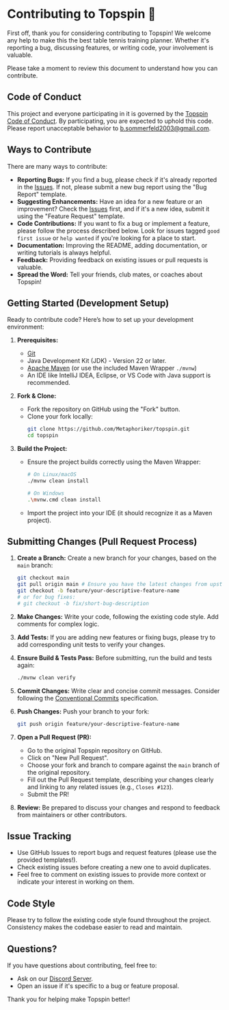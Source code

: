 # Contributing to Topspin 🏓

First off, thank you for considering contributing to Topspin! We welcome any help to make this the best table tennis training planner. Whether it's reporting a bug, discussing features, or writing code, your involvement is valuable.

Please take a moment to review this document to understand how you can contribute.

## Code of Conduct

This project and everyone participating in it is governed by the [Topspin Code of Conduct](CODE_OF_CONDUCT.md). By participating, you are expected to uphold this code. Please report unacceptable behavior to b.sommerfeld2003@gmail.com.

## Ways to Contribute

There are many ways to contribute:

* **Reporting Bugs:** If you find a bug, please check if it's already reported in the [Issues](https://github.com/Metaphoriker/topspin/issues). If not, please submit a new bug report using the "Bug Report" template.
* **Suggesting Enhancements:** Have an idea for a new feature or an improvement? Check the [Issues](https://github.com/Metaphoriker/topspin/issues) first, and if it's a new idea, submit it using the "Feature Request" template.
* **Code Contributions:** If you want to fix a bug or implement a feature, please follow the process described below. Look for issues tagged `good first issue` or `help wanted` if you're looking for a place to start.
* **Documentation:** Improving the README, adding documentation, or writing tutorials is always helpful.
* **Feedback:** Providing feedback on existing issues or pull requests is valuable.
* **Spread the Word:** Tell your friends, club mates, or coaches about Topspin!

## Getting Started (Development Setup)

Ready to contribute code? Here’s how to set up your development environment:

1.  **Prerequisites:**
    * [Git](https://git-scm.com/)
    * Java Development Kit (JDK) - Version 22 or later.
    * [Apache Maven](https://maven.apache.org/) (or use the included Maven Wrapper `./mvnw`)
    * An IDE like IntelliJ IDEA, Eclipse, or VS Code with Java support is recommended.

2.  **Fork & Clone:**
    * Fork the repository on GitHub using the "Fork" button.
    * Clone your fork locally:
        ```bash
        git clone https://github.com/Metaphoriker/topspin.git
        cd topspin
        ```

3.  **Build the Project:**
    * Ensure the project builds correctly using the Maven Wrapper:
        ```bash
        # On Linux/macOS
        ./mvnw clean install

        # On Windows
        .\mvnw.cmd clean install
        ```
    * Import the project into your IDE (it should recognize it as a Maven project).

## Submitting Changes (Pull Request Process)

1.  **Create a Branch:** Create a new branch for your changes, based on the `main` branch:
    ```bash
    git checkout main
    git pull origin main # Ensure you have the latest changes from upstream
    git checkout -b feature/your-descriptive-feature-name
    # or for bug fixes:
    # git checkout -b fix/short-bug-description
    ```

2.  **Make Changes:** Write your code, following the existing code style. Add comments for complex logic.

3.  **Add Tests:** If you are adding new features or fixing bugs, please try to add corresponding unit tests to verify your changes.

4.  **Ensure Build & Tests Pass:** Before submitting, run the build and tests again:
    ```bash
    ./mvnw clean verify
    ```

5.  **Commit Changes:** Write clear and concise commit messages. Consider following the [Conventional Commits](https://www.conventionalcommits.org/) specification.

6.  **Push Changes:** Push your branch to your fork:
    ```bash
    git push origin feature/your-descriptive-feature-name
    ```

7.  **Open a Pull Request (PR):**
    * Go to the original Topspin repository on GitHub.
    * Click on "New Pull Request".
    * Choose your fork and branch to compare against the `main` branch of the original repository.
    * Fill out the Pull Request template, describing your changes clearly and linking to any related issues (e.g., `Closes #123`).
    * Submit the PR!

8.  **Review:** Be prepared to discuss your changes and respond to feedback from maintainers or other contributors.

## Issue Tracking

* Use GitHub Issues to report bugs and request features (please use the provided templates!).
* Check existing issues before creating a new one to avoid duplicates.
* Feel free to comment on existing issues to provide more context or indicate your interest in working on them.

## Code Style

Please try to follow the existing code style found throughout the project. Consistency makes the codebase easier to read and maintain.

## Questions?

If you have questions about contributing, feel free to:

* Ask on our [Discord Server](https://discord.gg/pMBdw4q5bV).
* Open an issue if it's specific to a bug or feature proposal.

Thank you for helping make Topspin better!
